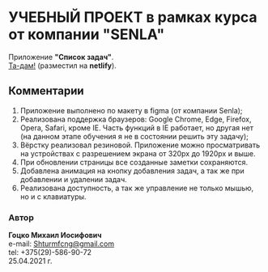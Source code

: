 # УЧЕБНЫЙ ПРОЕКТ в рамках курса от компании "SENLA"  
 Приложение **"Список задач"**.  
 [Та-дам!](https://shturmfcng-to-do-list.netlify.app/) (разместил на **netlify**).  

 ## Комментарии  
 1. Приложение выполнено по макету в figma (от компании Senla);  
 2. Реализована поддержка браузеров: Google Chrome, Edge, Firefox, Opera, Safari, кроме IE. Часть функций в IE работает, но другая нет (на данном этапе обучения я не в состоянии решить эту задачу);  
 3. Вёрстку реализовал резиновой. Приложение можно просматривать на устройствах с разрешением экрана от 320px до 1920px и выше.  
 4. При обновлении страницы все созданные заметки сохраняются.  
 5. Добавлена анимация на кнопку добавления задач, а так же при добавлении и удалении задач.  
 6. Реализована доступность, а так же управление не только мышью, но и с клавиатуры.
 ### Автор  
 **Гоцко Михаил Иосифович**  
 e-mail: <Shturmfcng@gmail.com>  
 tel: +375(29)-586-90-72  
 25.04.2021 г.
